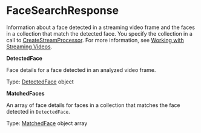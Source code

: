 # FaceSearchResponse<a name="streaming-video-kinesis-output-reference-facesearchresponse"></a>

Information about a face detected in a streaming video frame and the faces in a collection that match the detected face\. You specify the collection in a call to [CreateStreamProcessor](API_CreateStreamProcessor.md)\. For more information, see [Working with Streaming Videos](streaming-video.md)\. 

**DetectedFace**

Face details for a face detected in an analyzed video frame\.

Type: [DetectedFace](streaming-video-kinesis-output-reference-detectedface.md) object

**MatchedFaces**

An array of face details for faces in a collection that matches the face detected in `DetectedFace`\.

Type: [MatchedFace](streaming-video-kinesis-output-reference-facematch.md) object array